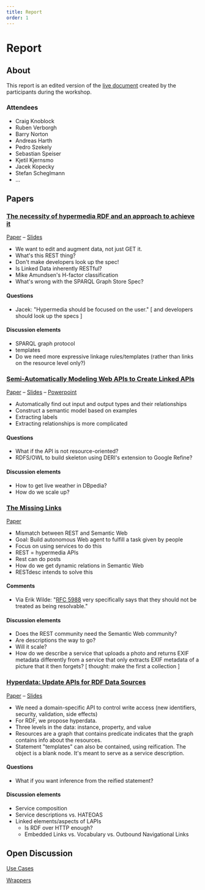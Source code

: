 ```yaml
---
title: Report
order: 1
---
```


# Report
## About
This report is an edited version of the [live document](http://typewith.me/p/LAPIS2012)
created by the participants during the workshop.

### Attendees
- Craig Knoblock
- Ruben Verborgh
- Barry Norton
- Andreas Harth
- Pedro Szekely
- Sebastian Speiser
- Kjetil Kjernsmo
- Jacek Kopecky
- Stefan Scheglmann
- …

## Papers

### [The necessity of hypermedia RDF and an approach to achieve it](/abstracts/1/)

[Paper](http://lapis2012.linkedservices.org/papers/1.pdf)
&ndash;
[Slides](http://folk.uio.no/kjekje/2012/lapis2012.xhtml)

- We want to edit and augment data, not just GET it.
- What's this REST thing?
- Don't make developers look up the spec!
- Is Linked Data inherently RESTful?
- Mike Amundsen's H-factor classification
- What's wrong with the SPARQL Graph Store Spec?

#### Questions
- Jacek: "Hypermedia should be focused on the user." [ and developers should look up the specs ]

#### Discussion elements
- SPARQL graph protocol
- templates
- Do we need more expressive linkage rules/templates (rather than links on the resource level only?)

### [Semi-Automatically Modeling Web APIs to Create Linked APIs](/abstracts/2/)

[Paper](http://lapis2012.linkedservices.org/papers/2.pdf)
&ndash;
[Slides](http://lapis2012.linkedservices.org/slides/2.pdf)
&ndash;
[Powerpoint](https://www.dropbox.com/s/ouu0tcubnn0b89h/2012-05-27-LAPIS-v04.pptx)

- Automatically find out input and output types and their relationships
- Construct a semantic model based on examples
- Extracting labels
- Extracting relationships is more complicated

#### Questions
- What if the API is not resource-oriented?
- RDFS/OWL to build skeleton using DERI's extension to Google Refine?

#### Discussion elements
- How to get live weather in DBpedia?
- How do we scale up?

### [The Missing Links](/abstracts/3/)

[Paper](http://lapis2012.linkedservices.org/papers/3.pdf)

- Mismatch between REST and Semantic Web
- Goal: Build autonomous Web agent to fulfill a task given by people
- Focus on using services to do this
- REST = hypermedia APIs
- Rest can do posts
- How do we get dynamic relations in Semantic Web
- RESTdesc intends to solve this

#### Comments

- Via Erik Wilde: "[RFC 5988](http://tools.ietf.org/html/rfc5988#section-4.2) very specifically says that they should not be treated as being resolvable."

#### Discussion elements
- Does the REST community need the Semantic Web community?
- Are descriptions the way to go?
- Will it scale?
- How do we describe a service that uploads a photo and returns EXIF metadata differently from a service that only extracts EXIF metadata of a picture that it then forgets? [ thought: make the first a collection ]

### [Hyperdata: Update APIs for RDF Data Sources](/abstracts/4/)

[Paper](http://lapis2012.linkedservices.org/papers/4.pdf)
&ndash;
[Slides](http://jacek.cz/presentations/2012-05-27-lapis-hyperdata.pdf)

- We need a domain-specific API to control write access (new identifiers, security, validation, side effects)
- For RDF, we propose hyperdata.
- Three levels in the data: instance, property, and value
- Resources are a graph that contains predicate indicates that the graph contains info about the resources.
- Statement "templates" can also be contained, using reification. The object is a blank node.
It's meant to serve as a service description.

#### Questions
- What if you want inference from the reified statement?

#### Discussion elements

- Service composition
- Service descriptions vs. HATEOAS
- Linked elements/aspects of LAPIs
  - Is RDF over HTTP enough?
  - Embedded Links vs. Vocabulary vs. Outbound Navigational Links

## Open Discussion
[Use Cases](http://linkedservices.org/wiki/Use_Cases)

[Wrappers](http://linkedservices.org/wiki/Wrappers)
